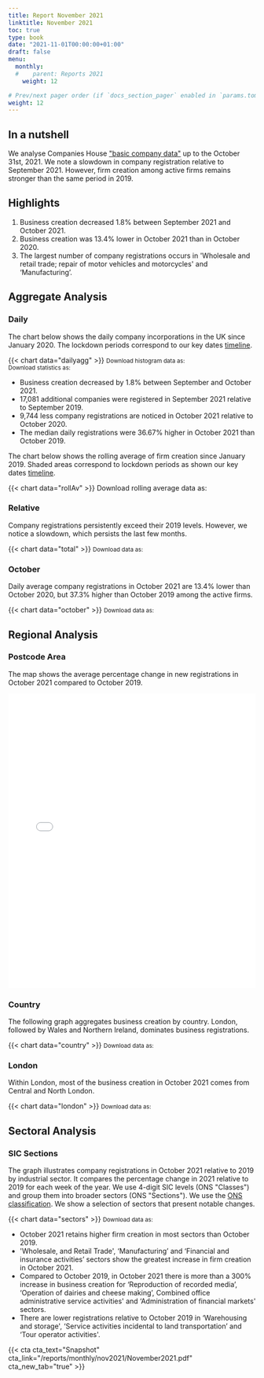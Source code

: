 ```yaml
---
title: Report November 2021
linktitle: November 2021
toc: true
type: book
date: "2021-11-01T00:00:00+01:00"
draft: false
menu:
  monthly:
  #    parent: Reports 2021
    weight: 12

# Prev/next pager order (if `docs_section_pager` enabled in `params.toml`)
weight: 12
---
```


## In a nutshell



We analyse Companies House ["basic company data"](http://download.companieshouse.gov.uk/en_output.html) up to the October 31st, 2021. We note a slowdown in company registration relative to September 2021. However, firm creation among active firms remains stronger than the same period in 2019.

## <i class="far fa-lightbulb"></i>  <span class="ml-1">Highlights</span>
1. Business creation decreased 1.8% between September 2021 and October 2021.
2. Business creation was 13.4% lower in October 2021 than in October 2020.
3. The largest number of company registrations occurs in 'Wholesale and retail trade; repair of motor vehicles and motorcycles' and ‘Manufacturing’.


## <i class="fas fa-bullseye"></i> <span class="ml-1">Aggregate Analysis</span>
### Daily 
The chart below shows the daily company incorporations in the UK since January 2020. The lockdown periods correspond to our key dates [timeline](https://uk-firm-dynamics.netlify.app/reports/#timeline). 

{{< chart data="dailyagg" >}}
<small>Download histogram data as: <a href="data/01histogram.csv" download="01histogram.csv"><i class="fas fa-file-csv"></i></a>
  <br>
Download statistics as: <a href="data/02statsLockdown.xlsx" download="02statistics.xlsx"><i class="fas fa-file-excel"></i></a></small>

- Business creation decreased by 1.8% between September and October 2021. 
- 17,081 additional companies were registered in September 2021 relative to September 2019. 
- 9,744 less company registrations are noticed in October 2021 relative to October 2020.
- The median daily registrations were 36.67% higher in October 2021 than October 2019. 

The chart below shows the rolling average of firm creation since January 2019. Shaded areas correspond to lockdown periods as shown our key dates [timeline](https://uk-firm-dynamics.netlify.app/reports/#timeline).

{{< chart data="rollAv" >}}
Download rolling average data as: <a href="data/08rollingAverage.csv" download="08rollingAverage.csv"><i class="fas fa-file-excel"></i></a></small>



### Relative  

Company registrations persistently exceed their 2019 levels. However, we notice a slowdown, which persists the last few months. 

{{< chart data="total" >}}
<small>Download data as: <a href="data/04ratio.csv" download="03ratio.csv"><i class="fas fa-file-csv"></i></a></small>

### October
Daily average company registrations in October 2021 are 13.4% lower than October 2020, but 37.3% higher than October 2019 among the active firms.

{{< chart data="october" >}}
<small>Download data as: <a href="data/03statsSept.csv" download="04september.csv"><i class="fas fa-file-csv"></i></a></small>

## <i class="fas fa-map-marker-alt"></i>  <span class="ml-1">Regional Analysis</span>

### Postcode Area
The map shows the average percentage change in new registrations in October 2021 compared to October 2019.  

<iframe src="mapNov2021Av.html" style="height:600px;width:100%;border:none;overflow:hidden;"></iframe>

### Country 
The following graph aggregates business creation by country. London, followed by Wales and Northern Ireland, dominates business registrations. 

{{< chart data="country" >}}
<small>Download data as: <a href="data/05country.csv" download="05country.csv"><i class="fas fa-file-csv"></i></a></small>

### London
Within London, most of the business creation in October 2021 comes from Central and North London. 

{{< chart data="london" >}}
<small>Download data as: <a href="data/06London.csv" download="06london.csv"><i class="fas fa-file-csv"></i></a></small>


## <i class="fas fa-industry"></i> <span class="ml-1">Sectoral Analysis</span>
### SIC Sections
The graph illustrates company registrations in October 2021 relative to 2019 by industrial sector. It compares the percentage change in 2021 relative to 2019 for each week of the year. We use 4-digit SIC levels (ONS "Classes") and group them into broader sectors (ONS "Sections"). We use the [ONS classification](https://onsdigital.github.io/dp-classification-tools/standard-industrial-classification/ONS_SIC_hierarchy_view.html). We show a selection of sectors that present notable changes. 

{{< chart data="sectors" >}}
<small>Download data as: <a href="data/07sections.csv" download="07sections.csv"><i class="fas fa-file-csv"></i></a></small>

- October 2021 retains higher firm creation in most sectors than October 2019.
- 'Wholesale, and Retail Trade', ‘Manufacturing’ and ‘Financial and insurance activities’ sectors show the greatest increase in firm creation in October 2021. 
- Compared to October 2019, in October 2021 there is more than a 300% increase in business creation for ‘Reproduction of recorded media’, ‘Operation of dairies and cheese making’, Combined office administrative service activities' and ‘Administration of financial markets' sectors. 
- There are lower registrations relative to October 2019 in ‘Warehousing and storage', ‘Service activities incidental to land transportation’ and ‘Tour operator activities'. 

{{< cta cta_text="Snapshot" cta_link="/reports/monthly/nov2021/November2021.pdf" cta_new_tab="true" >}}
